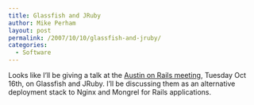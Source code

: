 ```yaml
---
title: Glassfish and JRuby
author: Mike Perham
layout: post
permalink: /2007/10/10/glassfish-and-jruby/
categories:
  - Software
---
```

Looks like I&#8217;ll be giving a talk at the [Austin on Rails meeting][1], Tuesday Oct 16th, on Glassfish and JRuby. I&#8217;ll be discussing them as an alternative deployment stack to Nginx and Mongrel for Rails applications.

 [1]: http://austinonrails.org/articles/2007/10/07/meeting-tuesday-october-16th-7pm